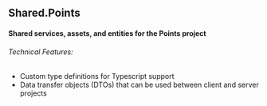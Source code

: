 ## Shared.Points
#### Shared services, assets, and entities for the Points project

###### Technical Features:
* Custom type definitions for Typescript support
* Data transfer objects (DTOs) that can be used between client and server projects
